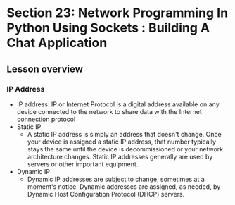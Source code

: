 # Section 23: Network Programming In Python Using Sockets : Building A Chat Application 
## Lesson overview
### IP Address
- IP address: IP or Internet Protocol is a digital address available on any device connected to the network to share data with the Internet connection protocol
- Static IP
    - A static IP address is simply an address that doesn't change. Once your device is assigned a static IP address, that number typically stays the same until the device is decommissioned or your network architecture changes. Static IP addresses generally are used by servers or other important equipment.
- Dynamic IP
    - Dynamic IP addresses are subject to change, sometimes at a moment's notice. Dynamic addresses are assigned, as needed, by Dynamic Host Configuration Protocol (DHCP) servers.

